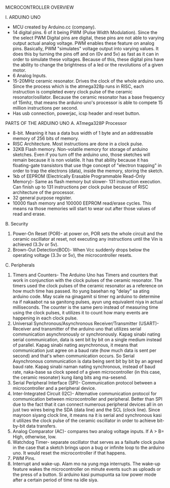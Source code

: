 MICROCONTROLLER OVERVIEW

I. ARDUINO UNO
- MCU created by Arduino.cc (company).
- 14 digital pins. 6 of it being PWM (Pulse Width Modulation). Since the the select PWM Digital pins are digital, these pins are not able to varying output actual analog voltage. PWM enables these feature on analog pins. Basically, PWM "simulates" voltage output into varying values. It does this by turning the pins off and on (0v and 5v) as fast as it can in order to simulate these voltages. Because of this, these digital pins have the ability to change the brightness of a led or the revolutions of a given motor.
- 6 Analog Inputs.
- 15-20MHz ceramic resonator. Drives the clock of the whole arduino uno. Since the process which is the atmega328p runs in RISC, each instruction is completed every clock pulse of the ceramic resonator/osillator. Because the ceramic resonator has a base frequency of 15mhz, that means the arduino uno's processor is able to compete 15 million instructions per second.
- Has usb connection, powerjac, icsp header and reset button.

PARTS OF THE ARDUINO UNO
A. ATmega328P Processor
- 8-bit. Meaning it has a data bus width of 1 byte and an addressable memory of 256 bits of memory. 
- RISC Architecture. Most instructions are done in a clock pulse. 
- 32KB Flash memory. Non-volatile memory for storage of arduino sketches. Even if you turn off the arduino uno, those sketches will remain because it is non volatile. It has that ability because it has floating-gate transistors that use thge concept of "electron trapping" in order to trap the electrons (data), inside the memory, storing the sketch.
- 1kb of EEPROM (Electrically Erasable Programmable Read-Only Memory)- Same as flash memory but slower- 131 instruction execution. Can finish up to 131 instructions per clock pulse because of RISC architecture of the processor.
- 32 general purpose register.
- 10000 flash memory and 100000 EEPROM read/erase cycles. This means na those memories will start to wear out after those values of read and erase.

B. Security
1. Power-On Reset (POR)- at power on, POR sets the whole circuit and the ceramic oscillator at reset, not executing any instructions until the Vin is achieved (3.3v or 5v).
2. Brown-Out Detection(BOD)- When Vcc suddenly drops below the operating voltage (3.3v or 5v), the microcontroller resets.

C. Peripherals
1. Timers and Counters- The Arduino Uno has Timers and counters that work in conjunction with the clock pulses of the ceramic resonator. The timers used the clock pulses of the ceramic resonator
as a reference on how much time has passed. Ito yung basehan ng "delay" sa ating arduino code. May scale na ginagamit si timer ng arduino to determine na if nakaabot na sa ganitong pulses, ayun ung equivalent niya in actual milliseconds. The counter is the same pero instead of measuring time using the clock pulses, it utilizes it to count how many events are happening in each clock pulse.
2. Universal Synchronous/Asynchronous Receiver/Transmitter (USART)- Receiver and transmitter of the arduino uno that utilizes serial communication asynchronously or synchronously. Kapag sinabi nating serial communication, data is sent bit by bit on a single medium instead of parallel. Kapag sinabi nating asynchronous, it means that communication just agree on a baud rate (how much data is sent per second) and that's when communication occurs. So Serial Asynchronous communication is data being sent bit by bit by an agreed baud rate. Kapag sinabi naman nating synchronous, instead of baud rate, naka-base sa clock speed of a given microcontroller (in this case, the ceramic resonater) kung ilang bits ang ma-sesend.
3. Serial Peripheral Interface (SPI)- Communication protocol between a microcontroller and a peripheral device.
4. Inter-Integrated Circuit (I2C)- Alternative communication protocol for communication between microcontroller and peripheral. Better than SPI due to the fact that it can connect numerous peripheral devices all in on just two wires being the SDA (data line) and the SCL (clock line). Since mayroon siyang clock line, it means na it is serial and synchronous kasi it utilizes the clock pulse of the ceramic oscillator in order to achieve bit-by-bit data transfers.
5. Analog Comparator (AC)- compares two analog voltage inputs. If A > B= High, otherwise, low.
6. Watchdog Timer- separate oscillator that serves as a failsafe clock pulse in the case that a sketch brings upon a bug or infinite loop to the arduino uno. It would reset the microcontroller if that happens.
7. PWM Pins.
8. Interrupt and wake-up. Alam mo na yung mga interrupts. The wake-up feature wakes the microcontroller on minute events such as uploads or the press of a button. Si arduino kasi pumupunta sa low power mode after a certain period of time na idle siya.


